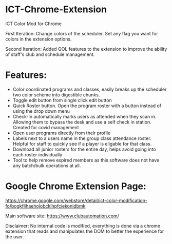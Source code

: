 # ICT-Chrome-Extension
ICT Color Mod for Chrome


First Iteration: Change colors of the scheduler. Set any flag you want for colors in the extension options.

Second Iteration: Added QOL features to the extension to improve the ability of staff's club and schedule management.

# Features: 
* Color coordinated programs and classes, easily breaks up the scheduler two color scheme into digestible chunks.
* Toggle edit button from single click edit button
* Quick Roster button. Open the program roster with a button instead of using the drop down menu
* Check-In automatically marks users as attended when they scan in. Allowing them to bypass the desk and use a self check in station. Created for covid management
* Open user programs directly from their profile
* Labels next to a users name in the group class attendance roster. Helpful for staff to quickly see if a player is eligable for that class. 
* Download all junior rosters for the entire day, helps avoid going into each roster individually
* Tool to help remove expired members as this software does not have any batch/bulk operations at all.



# Google Chrome Extension Page:
https://chrome.google.com/webstore/detail/ict-color-modification-fo/bogkflihaehojobcklhpfciekonidbmk

Main software site: https://www.clubautomation.com/

Disclaimer:
No internal code is modified, everything is done via a chrome extension that reads and manipulates the DOM to better the experience for the user.
